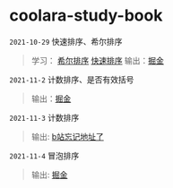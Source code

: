 # coolara-study-book
 `2021-10-29` 快速排序、希尔排序 
 > 学习： [希尔排序](https://juejin.cn/post/6844904007182319624) [快速排序](https://juejin.cn/post/6844903938290876430)
 > 输出：[掘金]()

`2021-11-2` 计数排序、是否有效括号
 > 输出：[掘金](https://juejin.cn/post/7026170637911588872)

`2021-11-3` 计数排序
 > 输出: [b站忘记地址了]()

`2021-11-4` 冒泡排序
 > 输出: [掘金](https://juejin.cn/post/7026516549372477453)
